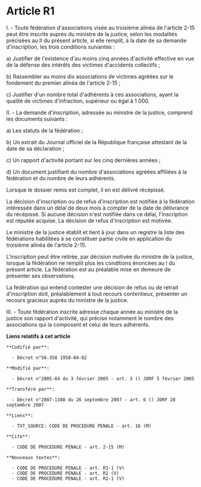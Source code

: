 # Article R1

I. - Toute fédération d'associations visée au troisième alinéa de l'article 2-15 peut être inscrite auprès du ministre de la
justice, selon les modalités précisées au II du présent article, si elle remplit, à la date de sa demande d'inscription, les
trois conditions suivantes :

a) Justifier de l'existence d'au moins cinq années d'activité effective en vue de la défense des intérêts des victimes
d'accidents collectifs ;

b) Rassembler au moins dix associations de victimes agréées sur le fondement du premier alinéa de l'article 2-15 ;

c) Justifier d'un nombre total d'adhérents à ces associations, ayant la qualité de victimes d'infraction, supérieur ou égal à
1 000.

II. - La demande d'inscription, adressée au ministre de la justice, comprend les documents suivants :

a) Les statuts de la fédération ;

b) Un extrait du Journal officiel de la République française attestant de la date de sa déclaration ;

c) Un rapport d'activité portant sur les cinq dernières années ;

d) Un document justifiant du nombre d'associations agréées affiliées à la fédération et du nombre de leurs adhérents.

Lorsque le dossier remis est complet, il en est délivré récépissé.

La décision d'inscription ou de refus d'inscription est notifiée à la fédération intéressée dans un délai de deux mois à
compter de la date de délivrance du récépissé. Si aucune décision n'est notifiée dans ce délai, l'inscription est réputée
acquise. La décision de refus d'inscription est motivée.

Le ministre de la justice établit et tient à jour dans un registre la liste des fédérations habilitées à se constituer partie
civile en application du troisième alinéa de l'article 2-15.

L'inscription peut être retirée, par décision motivée du ministre de la justice, lorsque la fédération ne remplit plus les
conditions énoncées au I du présent article. La fédération est au préalable mise en demeure de présenter ses observations.

La fédération qui entend contester une décision de refus ou de retrait d'inscription doit, préalablement à tout recours
contentieux, présenter un recours gracieux auprès du ministre de la justice.

III. - Toute fédération inscrite adresse chaque année au ministre de la justice son rapport d'activité, qui précise notamment
le nombre des associations qui la composent et celui de leurs adhérents.

**Liens relatifs à cet article**

	**Codifié par**:

	  - Décret n°58-358 1958-04-02

	**Modifié par**:

	  - Décret n°2005-84 du 3 février 2005 - art. 3 () JORF 5 février 2005

	**Transféré par**:

	  - Décret n°2007-1388 du 26 septembre 2007 - art. 6 () JORF 28 septembre 2007

	**Liens**:

	  - TXT_SOURCE: CODE DE PROCEDURE PENALE - art. 16 (M)

	**Cite**:

	  - CODE DE PROCEDURE PENALE - art. 2-15 (M)

	**Nouveaux textes**:

	  - CODE DE PROCEDURE PENALE - art. R1-1 (V)
	  - CODE DE PROCEDURE PENALE - art. R2 (V)
	  - CODE DE PROCEDURE PENALE - art. R2-1 (V)
